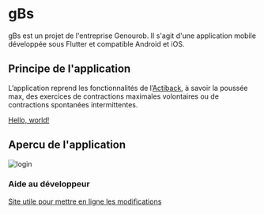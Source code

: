 # gBs

gBs est un projet de l'entreprise Genourob. Il s'agit d'une application mobile développée sous Flutter et compatible Android et iOS.

## Principe de l'application

L’application reprend les fonctionnalités de l’[Actiback](https://www.genourob.com/fr/diagnostic-ligaments_rachis_l-actiback-a-quoi-ca-sert.phtml), à savoir la poussée max, des exercices de contractions maximales volontaires ou de contractions spontanées intermittentes.

<a href="http://example.com/" target="_blank">Hello, world!</a>

## Apercu de l'application

![login](https://drive.google.com/file/d/1fBLu0m67UZAqtnnJOMYdQ3sS_D67JUFa/view?usp=sharing)


### Aide au développeur
[Site utile pour mettre en ligne les modifications](https://www.softwarelab.it/2018/10/12/adding-an-existing-project-to-github-using-the-command-line/)
